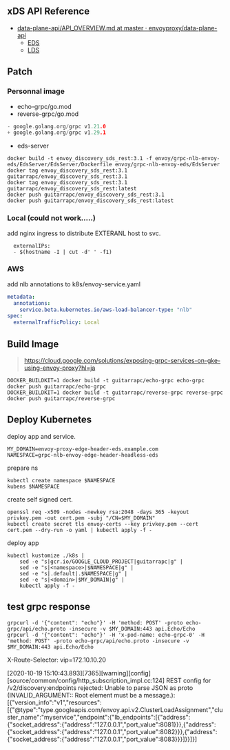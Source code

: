 ## xDS API Reference

* [data-plane-api/API_OVERVIEW.md at master · envoyproxy/data-plane-api](https://github.com/envoyproxy/data-plane-api/blob/master/API_OVERVIEW.md)
  * [EDS](https://github.com/envoyproxy/data-plane-api/blob/master/envoy/api/v2/eds.proto)
  * [LDS](https://github.com/envoyproxy/data-plane-api/blob/master/envoy/api/v2/lds.proto)

## Patch

### Personnal image

* echo-grpc/go.mod
* reverse-grpc/go.mod

```go
- google.golang.org/grpc v1.21.0
+ google.golang.org/grpc v1.29.1
```

* eds-server

```shell
docker build -t envoy_discovery_sds_rest:3.1 -f envoy/grpc-nlb-envoy-eds/EdsServer/EdsServer/Dockerfile envoy/grpc-nlb-envoy-eds/EdsServer
docker tag envoy_discovery_sds_rest:3.1 guitarrapc/envoy_discovery_sds_rest:3.1
docker tag envoy_discovery_sds_rest:3.1 guitarrapc/envoy_discovery_sds_rest:latest
docker push guitarrapc/envoy_discovery_sds_rest:3.1
docker push guitarrapc/envoy_discovery_sds_rest:latest
```

### Local (could not work.....)

add nginx ingress to distribute EXTERANL host to svc.

```shell
  externalIPs:
  - $(hostname -I | cut -d' ' -f1)
```

### AWS

add nlb annotations to k8s/envoy-service.yaml

```yaml
metadata:
  annotations:
    service.beta.kubernetes.io/aws-load-balancer-type: "nlb"
spec:
  externalTrafficPolicy: Local
```

## Build Image

> https://cloud.google.com/solutions/exposing-grpc-services-on-gke-using-envoy-proxy?hl=ja

```shell
DOCKER_BUILDKIT=1 docker build -t guitarrapc/echo-grpc echo-grpc
docker push guitarrapc/echo-grpc
DOCKER_BUILDKIT=1 docker build -t guitarrapc/reverse-grpc reverse-grpc
docker push guitarrapc/reverse-grpc
```

## Deploy Kubernetes

deploy app and service.

```shell
MY_DOMAIN=envoy-proxy-edge-header-eds.example.com
NAMESPACE=grpc-nlb-envoy-edge-header-headless-eds
```

prepare ns

```shell
kubectl create namespace $NAMESPACE
kubens $NAMESPACE
```

create self signed cert.

```shell
openssl req -x509 -nodes -newkey rsa:2048 -days 365 -keyout privkey.pem -out cert.pem -subj "/CN=$MY_DOMAIN"
kubectl create secret tls envoy-certs --key privkey.pem --cert cert.pem --dry-run -o yaml | kubectl apply -f -
```

deploy app
```shell
kubectl kustomize ./k8s |
    sed -e "s|gcr.io/GOOGLE_CLOUD_PROJECT|guitarrapc|g" | 
    sed -e "s|<namespace>|$NAMESPACE|g" | 
    sed -e "s|.default|.$NAMESPACE|g" |
    sed -e "s|<domain>|$MY_DOMAIN|g" | 
    kubectl apply -f -
```

## test grpc response

```shell
grpcurl -d '{"content": "echo"}' -H 'method: POST' -proto echo-grpc/api/echo.proto -insecure -v $MY_DOMAIN:443 api.Echo/Echo
grpcurl -d '{"content": "echo"}' -H 'x-pod-name: echo-grpc-0' -H 'method: POST' -proto echo-grpc/api/echo.proto -insecure -v $MY_DOMAIN:443 api.Echo/Echo
```

X-Route-Selector: vip=172.10.10.20







[2020-10-19 15:10:43.893][7365][warning][config] [source/common/config/http_subscription_impl.cc:124] REST config for /v2/discovery:endpoints rejected: Unable to parse JSON as proto (INVALID_ARGUMENT:: Root element must be a message.): [{"version_info":"v1","resources":[{"@type":"type.googleapis.com/envoy.api.v2.ClusterLoadAssignment","cluster_name":"myservice","endpoint":{"lb_endpoints":[{"address":{"socket_address":{"address":"127.0.0.1","port_value":8081}}},{"address":{"socket_address":{"address":"127.0.0.1","port_value":8082}}},{"address":{"socket_address":{"address":"127.0.0.1","port_value":8083}}}]}}]}]